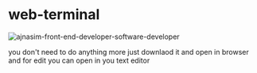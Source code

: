 # web-terminal


<img src="https://i.ibb.co/n8rnTXh/ajnasim-front-end-developer-software-developer.png" alt="ajnasim-front-end-developer-software-developer" border="0">


you don't need to do anything more just downlaod it and open in browser and for edit you can open in you text editor
